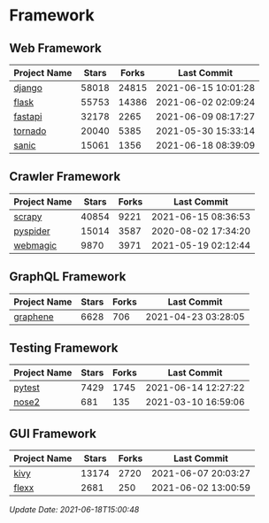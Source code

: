 # Framework

## Web Framework
| Project Name | Stars | Forks | Last Commit |
| ------------ | ----- | ----- | ----------- |
| [django](https://github.com/django/django) | 58018 | 24815 | 2021-06-15 10:01:28 |
| [flask](https://github.com/pallets/flask) | 55753 | 14386 | 2021-06-02 02:09:24 |
| [fastapi](https://github.com/tiangolo/fastapi) | 32178 | 2265 | 2021-06-09 08:17:27 |
| [tornado](https://github.com/tornadoweb/tornado) | 20040 | 5385 | 2021-05-30 15:33:14 |
| [sanic](https://github.com/sanic-org/sanic) | 15061 | 1356 | 2021-06-18 08:39:09 |

## Crawler Framework
| Project Name | Stars | Forks | Last Commit |
| ------------ | ----- | ----- | ----------- |
| [scrapy](https://github.com/scrapy/scrapy) | 40854 | 9221 | 2021-06-15 08:36:53 |
| [pyspider](https://github.com/binux/pyspider) | 15014 | 3587 | 2020-08-02 17:34:20 |
| [webmagic](https://github.com/code4craft/webmagic) | 9870 | 3971 | 2021-05-19 02:12:44 |

## GraphQL Framework
| Project Name | Stars | Forks | Last Commit |
| ------------ | ----- | ----- | ----------- |
| [graphene](https://github.com/graphql-python/graphene) | 6628 | 706 | 2021-04-23 03:28:05 |

## Testing Framework
| Project Name | Stars | Forks | Last Commit |
| ------------ | ----- | ----- | ----------- |
| [pytest](https://github.com/pytest-dev/pytest) | 7429 | 1745 | 2021-06-14 12:27:22 |
| [nose2](https://github.com/nose-devs/nose2) | 681 | 135 | 2021-03-10 16:59:06 |

## GUI Framework
| Project Name | Stars | Forks | Last Commit |
| ------------ | ----- | ----- | ----------- |
| [kivy](https://github.com/kivy/kivy) | 13174 | 2720 | 2021-06-07 20:03:27 |
| [flexx](https://github.com/flexxui/flexx) | 2681 | 250 | 2021-06-02 13:00:59 |

*Update Date: 2021-06-18T15:00:48*